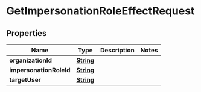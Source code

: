 

# GetImpersonationRoleEffectRequest


## Properties

| Name | Type | Description | Notes |
|------------ | ------------- | ------------- | -------------|
|**organizationId** | [**String**](String.md) |  |  |
|**impersonationRoleId** | [**String**](String.md) |  |  |
|**targetUser** | [**String**](String.md) |  |  |



